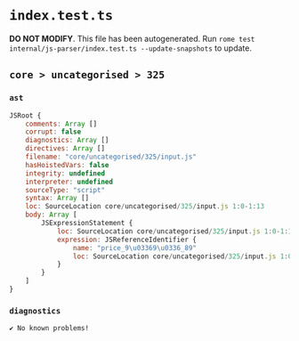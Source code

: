 # `index.test.ts`

**DO NOT MODIFY**. This file has been autogenerated. Run `rome test internal/js-parser/index.test.ts --update-snapshots` to update.

## `core > uncategorised > 325`

### `ast`

```javascript
JSRoot {
	comments: Array []
	corrupt: false
	diagnostics: Array []
	directives: Array []
	filename: "core/uncategorised/325/input.js"
	hasHoistedVars: false
	integrity: undefined
	interpreter: undefined
	sourceType: "script"
	syntax: Array []
	loc: SourceLocation core/uncategorised/325/input.js 1:0-1:13
	body: Array [
		JSExpressionStatement {
			loc: SourceLocation core/uncategorised/325/input.js 1:0-1:13
			expression: JSReferenceIdentifier {
				name: "price_9\u03369\u0336_89"
				loc: SourceLocation core/uncategorised/325/input.js 1:0-1:13 (price_9̶9̶_89)
			}
		}
	]
}
```

### `diagnostics`

```
✔ No known problems!

```
